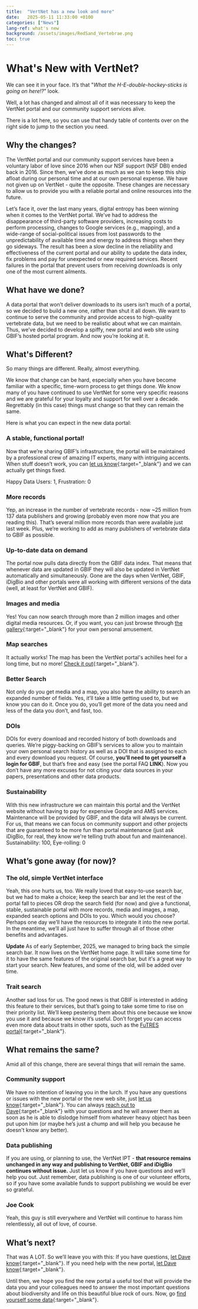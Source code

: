 ```yaml
---
title:  "VertNet has a new look and more"
date:   2025-05-11 11:33:00 +0100
categories: ["News"]
lang-ref: what's new
background: /assets/images/RedSand_Vertebrae.png
toc: true
---
```


# What's New with VertNet?

We can see it in your face. It’s that "_What the H-E-double-hockey-sticks is going on here!?_” look.

Well, a lot has changed and almost all of it was necessary to keep the VertNet portal and our community support services alive.

There is a lot here, so you can use that handy table of contents over on the right side to jump to the section you need.

## Why the changes?

The VertNet portal and our community support services have been a voluntary labor of love since 2016 when our NSF support (NSF DBI) ended back in 2016. Since then, we’ve done as much as we can to keep this ship afloat during our personal time and at our own personal expense. We have not given up on VertNet - quite the opposite. These changes are necessary to allow us to provide you with a reliable portal and online resources into the future.

Let’s face it, over the last many years, digital entropy has been winning when it comes to the VertNet portal. We’ve had to address the disappearance of third-party software providers, increasing costs to perform processing, changes to Google services (e.g., mapping), and a wide-range of social-political issues from lost passwords to the unpredictability of available time and energy to address things when they go sideways. The result has been a slow decline in the reliability and effectiveness of the current portal and our ability to update the data index, fix problems and pay for unexpected or new required services. Recent failures in the portal that prevent users from receiving downloads is only one of the most current ailments.

## What have we done?

A data portal that won’t deliver downloads to its users isn’t much of a portal, so we decided to build a new one, rather than shut it all down. We want to continue to serve the community and provide access to high-quality vertebrate data, but we need to be realistic about what we can maintain. Thus, we’ve decided to develop a spiffy, new portal and web site using GBIF’s hosted portal program. And now you’re looking at it.

## What's Different?

So many things are different. Really, almost everything.

We know that change can be hard, especially when you have become familiar with a specific, time-worn process to get things done. We know many of you have continued to use VertNet for some very specific reasons and we are grateful for your loyalty and support for well over a decade. Regrettably (in this case) things must change so that they can remain the same.

Here is what you can expect in the new data portal:

### A stable, functional portal!
Now that we’re sharing GBIF’s infrastructure, the portal will be maintained by a professional crew of amazing IT experts, many with intriguing accents. When stuff doesn’t work, you can [let us know](/contact/){:target="_blank"} and we can actually get things fixed.

Happy Data Users: 1, Frustration: 0

### More records
Yep, an increase in the number of vertebrate records - now ~25 million from 137 data publishers and growing (probably even more now that you are reading this). That’s several million more records than were available just last week. Plus, we’re working to add as many publishers of vertebrate data to GBIF as possible.
 
### Up-to-date data on demand
The portal now pulls data directly from the GBIF data index. That means that whenever data are updated in GBIF they will also be updated in VertNet automatically and simultaneously. Gone are the days when VertNet, GBIF, iDigBio and other portals were all working with different versions of the data (well, at least for VertNet and GBIF).  

### Images and media
Yes! You can now search through more than 2 million images and other digital media resources. Or, if you want, you can just browse through [the gallery](/occurrence/search?view=gallery){:target="_blank"} for your own personal amusement.

### Map searches
It actually works! The map has been the VertNet portal's achilles heel for a long time, but no more! [Check it out](/occurrence/search?view=map){:target="_blank"}.

### Better Search
Not only do you get media and a map, you also have the ability to search an expanded number of fields. Yes, it’ll take a little getting used to, but we know you can do it. Once you do, you’ll get more of the data you need and less of the data you don’t, and fast, too.
 
### DOIs
DOIs for every download and recorded history of both downloads and queries. We’re piggy-backing on GBIF’s services to allow you to maintain your own personal search history as well as a DOI that is assigned to each and every download you request. Of course, **you’ll need to get yourself a login for GBIF**, but that’s free and easy (see the portal FAQ **LINK**). Now you don’t have any more excuses for not citing your data sources in your papers, presentations and other data products.

### Sustainability
With this new infrastructure we can maintain this portal and the VertNet website without having to pay for expensive Google and AMS services. Maintenance will be provided by GBIF, and the data will always be current. For us, that means we can focus on community support and other projects that are guaranteed to be more fun than portal maintenance (just ask iDigBio, for real, they know we're telling truth about fun and maintenance). Sustainability: 100, Eye-rolling: 0

## What’s gone away (for now)?

### The old, simple VertNet interface
Yeah, this one hurts us, too. We really loved that easy-to-use search bar, but we had to make a choice; keep the search bar and let the rest of the portal fall to pieces OR drop the search field (for now) and give a functional, stable, sustainable portal with more records, media and images, a map, expanded search options and DOIs to you. Which would you choose? Perhaps one day we’ll have the resources to integrate it into the new portal. In the meantime, we’ll all just have to suffer through all of those other benefits and advantages.

**Update** As of early September, 2025, we managed to bring back the simple search bar. It now lives on the VertNet home page. It will take some time for it to have the same features of the original search bar, but it's a great way to start your search. New features, and some of the old, will be added over time.
 
### Trait search
Another sad loss for us. The good news is that GBIF is interested in adding this feature to their services, but that’s going to take some time to rise on their priority list. We’ll keep pestering them about this one because we know you use it and because we know it’s useful. Don’t forget you can access even more data about traits in other spots, such as the [FuTRES portal](https://futres-data-interface.netlify.app/){:target="_blank"}.

## What remains the same?

Amid all of this change, there are several things that will remain the same.

### Community support
We have no intention of leaving you in the lurch. If you have any questions or issues with the new portal or the new web site, just [let us know](/contact/){:target="_blank"}. You can always [reach out to Dave](/contact/){:target="_blank"} with your questions and he will answer them as soon as he is able to dislodge himself from whatever heavy object has been put upon him (or maybe he’s just a chump and will help you because he doesn't know any better).

### Data publishing
If you are using, or planning to use, the VertNet IPT - **that resource remains unchanged in any way and publishing to VertNet, GBIF and iDigBio continues without issue.** Just let us know if you have questions and we’ll help you out. Just remember, data publishing is one of our volunteer efforts, so if you have some available funds to support publishing we would be ever so grateful.

### Joe Cook
Yeah, this guy is still everywhere and VertNet will continue to harass him relentlessly, all out of love, of course.

## What’s next?

That was A LOT. So we’ll leave you with this: If you have questions, [let Dave know](/contact/){:target="_blank"}. If you need help with the new portal, [let Dave know](/contact/){:target="_blank"}.

Until then, we hope you find the new portal a useful tool that will provide the data you and your colleagues need to answer the most important questions about biodiversity and life on this beautiful blue rock of ours. Now, go [find yourself some data](/occurrence/search){:target="_blank"}.


